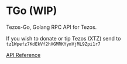# TGo (WIP)
Tezos-Go, Golang RPC API for Tezos.

If you wish to donate or tip Tezos (XTZ) send to `tz1Wpefz7KdEkVf2hXGMRKYymVjML9Zpi1r7`

[API Reference](https://doc.tzalpha.net/api/rpc.html#)